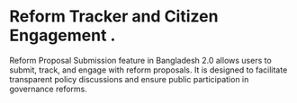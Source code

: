 # Reform Tracker and Citizen Engagement .
Reform Proposal Submission feature in Bangladesh 2.0 allows users to submit, track, and engage with reform proposals. It is designed to facilitate transparent policy discussions and ensure public participation in governance reforms.

